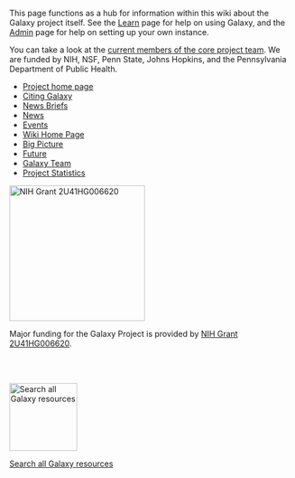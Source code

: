 This page functions as a hub for information within this wiki about the Galaxy project itself. See the [Learn](/src/Learn/index.md) page for help on using Galaxy, and the [Admin](/src/Admin/index.md) page for help on setting up your own instance.

You can take a look at the [current members of the core project team](/src/GalaxyTeam/index.md). We are funded by NIH, NSF, Penn State, Johns Hopkins, and the Pennsylvania Department of Public Health.

* [Project home page](http://galaxyproject.org)
* [Citing Galaxy](/src/CitingGalaxy/index.md)
* [News Briefs](/src/DevNewsBriefs/index.md)
* [News](/src/news/index.md)
* [Events](/src/events/index.md)
* [Wiki Home Page](/src/FrontPage/index.md)
* [Big Picture](/src/BigPicture/index.md)
* [Future](/src/Future/index.md)
* [Galaxy Team](/src/GalaxyTeam/index.md)
* [Project Statistics](/src/GalaxyProject/Statistics/index.md) 

<div class='right'><a href='https://projectreporter.nih.gov/project_info_description.cfm?aid=8998830&icde=0'><img src="/src/images/Logos/NIHwithTagline.png" alt="NIH Grant 2U41HG006620" width="240" /></a>
</div>

Major funding for the Galaxy Project is provided by [NIH Grant 2U41HG006620](https://projectreporter.nih.gov/project_info_description.cfm?aid=8998830&icde=0).

<br /><br />

<div class='center'>
<a href='http://galaxyproject.org/search/'><img src="/src/images/Logos/GalaxyWebSearch.png" alt="Search all Galaxy resources" width="120" /></a>

[Search all Galaxy resources](http://galaxyproject.org/search/)
</div>
